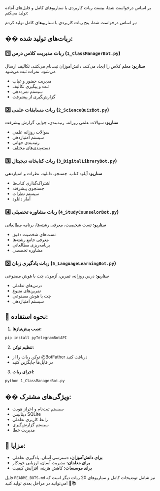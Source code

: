 بر اساس درخواست شما، بیست ربات کاربردی با سناریوهای کامل و فایل‌های آماده تولید می‌کنم:

بر اساس درخواست شما، پنج ربات کاربردی با سناریوهای کامل تولید کردم:

## �� ربات‌های تولید شده:

### 1️⃣ **ربات مدیریت کلاس درس** (`1_ClassManagerBot.py`)
**سناریو:** معلم کلاس را ایجاد می‌کند، دانش‌آموزان ثبت‌نام می‌کنند، تکالیف ارسال می‌شود، نمرات ثبت می‌شود
- مدیریت حضور و غیاب
- ثبت و پیگیری تکالیف  
- سیستم نمره‌دهی
- گزارش‌گیری از پیشرفت

### 2️⃣ **ربات مسابقات علمی** (`2_ScienceQuizBot.py`)
**سناریو:** سوالات علمی روزانه، رتبه‌بندی، جوایز، گزارش پیشرفت
- سوالات روزانه علمی
- سیستم امتیازدهی
- رتبه‌بندی جهانی
- دسته‌بندی‌های مختلف

### 3️⃣ **ربات کتابخانه دیجیتال** (`3_DigitalLibraryBot.py`)
**سناریو:** آپلود کتاب، جستجو، دانلود، نظرات و امتیازدهی
- اشتراک‌گذاری کتاب‌ها
- جستجوی پیشرفته
- سیستم نظرات
- آمار دانلود

### 4️⃣ **ربات مشاوره تحصیلی** (`4_StudyCounselorBot.py`)
**سناریو:** تست شخصیت، معرفی رشته‌ها، برنامه مطالعاتی
- تست‌های شخصیت دقیق
- معرفی جامع رشته‌ها
- برنامه‌ریزی مطالعاتی
- مشاوره تخصصی

### 5️⃣ **ربات یادگیری زبان** (`5_LanguageLearningBot.py`)
**سناریو:** درس روزانه، تمرین، آزمون، چت با هوش مصنوعی
- درس‌های تعاملی
- تمرین‌های متنوع
- چت با هوش مصنوعی
- سیستم امتیازدهی

## 🚀 نحوه استفاده:

1. **نصب پیش‌نیازها:**
```bash
pip install pyTelegramBotAPI
```

2. **تنظیم توکن:**
- توکن ربات را از @BotFather دریافت کنید
- در فایل‌ها جایگزین کنید

3. **اجرای ربات:**
```bash
python 1_ClassManagerBot.py
```

## �� ویژگی‌های مشترک:
- سیستم ثبت‌نام و احراز هویت
- دیتابیس SQLite
- رابط کاربری تعاملی
- سیستم گزارش‌گیری
- مدیریت خطا

## 🎯 مزایا:
- **برای دانش‌آموزان:** دسترسی آسان، یادگیری تعاملی
- **برای معلمان:** مدیریت آسان، ارزیابی خودکار
- **برای موسسات:** کاهش هزینه، افزایش کیفیت

فایل `README_BOTS.md` نیز شامل توضیحات کامل و سناریوهای 20 ربات دیگر است که می‌توانید در مراحل بعدی تولید کنید! 🚀📚